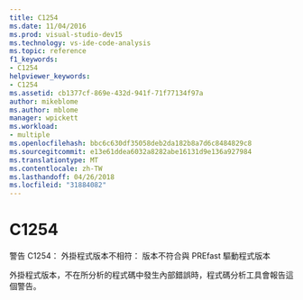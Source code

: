 ```yaml
---
title: C1254
ms.date: 11/04/2016
ms.prod: visual-studio-dev15
ms.technology: vs-ide-code-analysis
ms.topic: reference
f1_keywords:
- C1254
helpviewer_keywords:
- C1254
ms.assetid: cb1377cf-869e-432d-941f-71f77134f97a
author: mikeblome
ms.author: mblome
manager: wpickett
ms.workload:
- multiple
ms.openlocfilehash: bbc6c630df35058deb2da182b8a7d6c8484829c8
ms.sourcegitcommit: e13e61ddea6032a8282abe16131d9e136a927984
ms.translationtype: MT
ms.contentlocale: zh-TW
ms.lasthandoff: 04/26/2018
ms.locfileid: "31884082"
---
```

# <a name="c1254"></a>C1254
警告 C1254： 外掛程式版本不相符： 版本不符合與 PREfast 驅動程式版本

 外掛程式版本，不在所分析的程式碼中發生內部錯誤時，程式碼分析工具會報告這個警告。